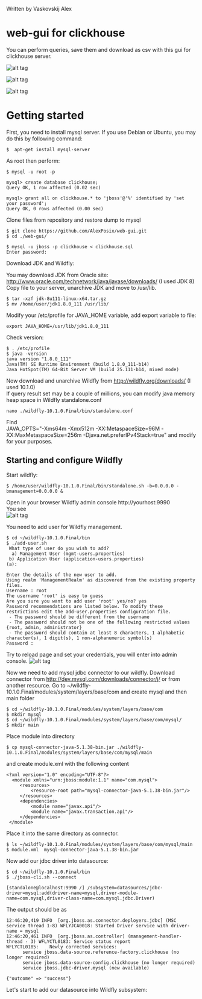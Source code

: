 Written by Vaskovskij Alex

# web-gui for clickhouse
You can perform queries, save them and download as csv with this gui for clickhouse server. 

![alt tag](https://github.com/AlexPosix/web-gui/blob/master/images/login.jpg)

![alt tag](https://github.com/AlexPosix/web-gui/blob/master/images/query.jpg)

![alt tag](https://github.com/AlexPosix/web-gui/blob/master/images/save.jpg)

# Getting started

First, you need to install mysql server. If you use Debian or Ubuntu, you may do this by following command:

```
$  apt-get install mysql-server
```
As root then perform:
```
$ mysql -u root -p

mysql> create database clickhouse;
Query OK, 1 row affected (0.02 sec)

mysql> grant all on clickhouse.* to 'jboss'@'%' identified by 'set your password';
Query OK, 0 rows affected (0.00 sec)

```
Clone files from repository and restore dump to mysql
```
$ git clone https://github.com/AlexPosix/web-gui.git
$ cd ./web-gui/

$ mysql -u jboss -p clickhouse < clickhouse.sql
Enter password:
```

Download JDK and Wildfly:

You may download JDK from Oracle site: <br />
http://www.oracle.com/technetwork/java/javase/downloads/ (I used JDK 8)<br />
Copy file to your server, unarchive JDK and move to /usr/lib.
```
$ tar -xzf jdk-8u111-linux-x64.tar.gz
$ mv /home/user/jdk1.8.0_111 /usr/lib/
```
Modify your /etc/profile for JAVA_HOME variable, add export variable to file:
```
export JAVA_HOME=/usr/lib/jdk1.8.0_111
```
Check version:
```
$ . /etc/profile
$ java -version
java version "1.8.0_111"
Java(TM) SE Runtime Environment (build 1.8.0_111-b14)
Java HotSpot(TM) 64-Bit Server VM (build 25.111-b14, mixed mode)
```
Now download and unarchive Wildfly from http://wildfly.org/downloads/ (I used 10.1.0) <br />
If query result set may be a couple of millions, you can modify java memory heap space in Wildfly standalone.conf 
```
nano ./wildfly-10.1.0.Final/bin/standalone.conf
```
Find  <br />
JAVA_OPTS="-Xms64m -Xmx512m -XX:MetaspaceSize=96M -XX:MaxMetaspaceSize=256m -Djava.net.preferIPv4Stack=true" <bt /> 
and modify for your purposes. 

## Starting and configure Wildfly

Start wildfly:
```
$ /home/user/wildfly-10.1.0.Final/bin/standalone.sh -b=0.0.0.0 -bmanagement=0.0.0.0 &
```
Open in your browser Wildfly admin console 
http://yourhost:9990 <br />
You see <br />
![alt tag](https://github.com/AlexPosix/web-gui/blob/master/images/wildflyrealm.jpg)

You need to add user for Wildfly management. 
```
$ cd ~/wildfly-10.1.0.Final/bin
$ ./add-user.sh
 What type of user do you wish to add?
  a) Management User (mgmt-users.properties)
 b) Application User (application-users.properties)
(a):

Enter the details of the new user to add.
Using realm 'ManagementRealm' as discovered from the existing property files.
Username : root
The username 'root' is easy to guess
Are you sure you want to add user 'root' yes/no? yes
Password recommendations are listed below. To modify these restrictions edit the add-user.properties configuration file.
 - The password should be different from the username
 - The password should not be one of the following restricted values {root, admin, administrator}
 - The password should contain at least 8 characters, 1 alphabetic character(s), 1 digit(s), 1 non-alphanumeric symbol(s)
Password :
```
Try to reload page and set your credentials, you will enter into admin console.
![alt tag](https://github.com/AlexPosix/web-gui/blob/master/images/adminconsole.jpg)

Now we need to add mysql jdbc connector to our wildfly.
Download connector from http://dev.mysql.com/downloads/connector/j/ or from another resource.
Go to ~/wildfly-10.1.0.Final/modules/system/layers/base/com and create mysql and then main folder
```
$ cd ~/wildfly-10.1.0.Final/modules/system/layers/base/com
$ mkdir mysql
$ cd ~/wildfly-10.1.0.Final/modules/system/layers/base/com/mysql/
$ mkdir main
```
Place module into directory
```
$ cp mysql-connector-java-5.1.38-bin.jar ./wildfly-10.1.0.Final/modules/system/layers/base/com/mysql/main
```
and create module.xml with the following content
```
<?xml version="1.0" encoding="UTF-8"?>
  <module xmlns="urn:jboss:module:1.1" name="com.mysql">
     <resources>
         <resource-root path="mysql-connector-java-5.1.38-bin.jar"/>
     </resources>
     <dependencies>
         <module name="javax.api"/>
         <module name="javax.transaction.api"/>
     </dependencies>
 </module>
```
Place it into the same directory as connector.
```
$ ls ~/wildfly-10.1.0.Final/modules/system/layers/base/com/mysql/main
$ module.xml  mysql-connector-java-5.1.38-bin.jar
```

Now add our jdbc driver into datasource:
```
$ cd ~/wildfly-10.1.0.Final/bin
$ ./jboss-cli.sh --connect

[standalone@localhost:9990 /] /subsystem=datasources/jdbc-driver=mysql:add(driver-name=mysql,driver-module-name=com.mysql,driver-class-name=com.mysql.jdbc.Driver)

```
The output should be as 
```
12:46:20,419 INFO  [org.jboss.as.connector.deployers.jdbc] (MSC service thread 1-8) WFLYJCA0018: Started Driver service with driver-name = mysql
12:46:20,461 INFO  [org.jboss.as.controller] (management-handler-thread - 3) WFLYCTL0183: Service status report
WFLYCTL0185:    Newly corrected services:
      service jboss.data-source.reference-factory.clickhouse (no longer required)
      service jboss.data-source-config.clickhouse (no longer required)
      service jboss.jdbc-driver.mysql (new available)

{"outcome" => "success"}
```
Let's start to add our datasource into Wildfly subsystem:
